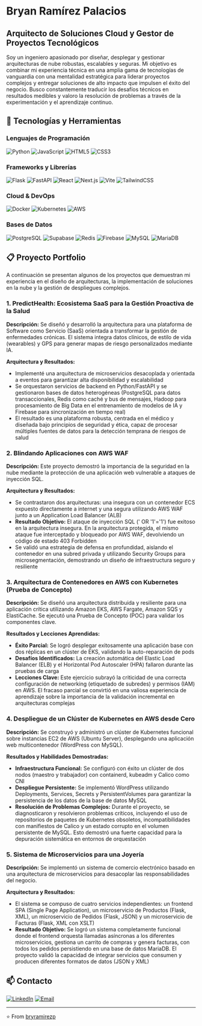 # Bryan Ramírez Palacios
## Arquitecto de Soluciones Cloud y Gestor de Proyectos Tecnológicos

Soy un ingeniero apasionado por diseñar, desplegar y gestionar arquitecturas de nube robustas, escalables y seguras. Mi objetivo es combinar mi experiencia técnica en una amplia gama de tecnologías de vanguardia con una mentalidad estratégica para liderar proyectos complejos y entregar soluciones de alto impacto que impulsen el éxito del negocio. Busco constantemente traducir los desafíos técnicos en resultados medibles y valoro la resolución de problemas a través de la experimentación y el aprendizaje continuo.

## 🚀 Tecnologías y Herramientas

### Lenguajes de Programación
![Python](https://img.shields.io/badge/Python-3776AB?style=for-the-badge&logo=python&logoColor=white)
![JavaScript](https://img.shields.io/badge/JavaScript-F7DF1E?style=for-the-badge&logo=javascript&logoColor=black)
![HTML5](https://img.shields.io/badge/HTML5-E34F26?style=for-the-badge&logo=html5&logoColor=white)
![CSS3](https://img.shields.io/badge/CSS3-1572B6?style=for-the-badge&logo=css3&logoColor=white)

### Frameworks y Librerías
![Flask](https://img.shields.io/badge/Flask-000000?style=for-the-badge&logo=flask&logoColor=white)
![FastAPI](https://img.shields.io/badge/FastAPI-009688?style=for-the-badge&logo=fastapi&logoColor=white)
![React](https://img.shields.io/badge/React-20232A?style=for-the-badge&logo=react&logoColor=61DAFB)
![Next.js](https://img.shields.io/badge/Next.js-000000?style=for-the-badge&logo=nextdotjs&logoColor=white)
![Vite](https://img.shields.io/badge/Vite-646CFF?style=for-the-badge&logo=vite&logoColor=white)
![TailwindCSS](https://img.shields.io/badge/TailwindCSS-06B6D4?style=for-the-badge&logo=tailwindcss&logoColor=white)

### Cloud & DevOps
![Docker](https://img.shields.io/badge/Docker-2496ED?style=for-the-badge&logo=docker&logoColor=white)
![Kubernetes](https://img.shields.io/badge/Kubernetes-326CE5?style=for-the-badge&logo=kubernetes&logoColor=white)
![AWS](https://img.shields.io/badge/AWS-232F3E?style=for-the-badge&logo=amazonwebservices&logoColor=white)

### Bases de Datos
![PostgreSQL](https://img.shields.io/badge/PostgreSQL-316192?style=for-the-badge&logo=postgresql&logoColor=white)
![Supabase](https://img.shields.io/badge/Supabase-3FCF8E?style=for-the-badge&logo=supabase&logoColor=white)
![Redis](https://img.shields.io/badge/Redis-DC382D?style=for-the-badge&logo=redis&logoColor=white)
![Firebase](https://img.shields.io/badge/Firebase-FFCA28?style=for-the-badge&logo=firebase&logoColor=black)
![MySQL](https://img.shields.io/badge/MySQL-4479A1?style=for-the-badge&logo=mysql&logoColor=white)
![MariaDB](https://img.shields.io/badge/MariaDB-003545?style=for-the-badge&logo=mariadb&logoColor=white)


## 📋 Proyecto Portfolio

A continuación se presentan algunos de los proyectos que demuestran mi experiencia en el diseño de arquitecturas, la implementación de soluciones en la nube y la gestión de despliegues complejos.

### 1. PredictHealth: Ecosistema SaaS para la Gestión Proactiva de la Salud

**Descripción:** Se diseñó y desarrolló la arquitectura para una plataforma de Software como Servicio (SaaS) orientada a transformar la gestión de enfermedades crónicas. El sistema integra datos clínicos, de estilo de vida (wearables) y GPS para generar mapas de riesgo personalizados mediante IA.

**Arquitectura y Resultados:**
- Implementé una arquitectura de microservicios desacoplada y orientada a eventos para garantizar alta disponibilidad y escalabilidad
- Se orquestaron servicios de backend en Python/FastAPI y se gestionaron bases de datos heterogéneas (PostgreSQL para datos transaccionales, Redis como caché y bus de mensajes, Hadoop para procesamiento de Big Data en el entrenamiento de modelos de IA y Firebase para sincronización en tiempo real)
- El resultado es una plataforma robusta, centrada en el médico y diseñada bajo principios de seguridad y ética, capaz de procesar múltiples fuentes de datos para la detección temprana de riesgos de salud

### 2. Blindando Aplicaciones con AWS WAF

**Descripción:** Este proyecto demostró la importancia de la seguridad en la nube mediante la protección de una aplicación web vulnerable a ataques de inyección SQL.

**Arquitectura y Resultados:**
- Se contrastaron dos arquitecturas: una insegura con un contenedor ECS expuesto directamente a internet y una segura utilizando AWS WAF junto a un Application Load Balancer (ALB)
- **Resultado Objetivo:** El ataque de inyección SQL (' OR '1'='1') fue exitoso en la arquitectura insegura. En la arquitectura protegida, el mismo ataque fue interceptado y bloqueado por AWS WAF, devolviendo un código de estado 403 Forbidden
- Se validó una estrategia de defensa en profundidad, aislando el contenedor en una subred privada y utilizando Security Groups para microsegmentación, demostrando un diseño de infraestructura seguro y resiliente

### 3. Arquitectura de Contenedores en AWS con Kubernetes (Prueba de Concepto)

**Descripción:** Se diseñó una arquitectura distribuida y resiliente para una aplicación crítica utilizando Amazon EKS, AWS Fargate, Amazon SQS y ElastiCache. Se ejecutó una Prueba de Concepto (POC) para validar los componentes clave.

**Resultados y Lecciones Aprendidas:**
- **Éxito Parcial:** Se logró desplegar exitosamente una aplicación base con dos réplicas en un clúster de EKS, validando la auto-reparación de pods
- **Desafíos Identificados:** La creación automática del Elastic Load Balancer (ELB) y el Horizontal Pod Autoscaler (HPA) fallaron durante las pruebas de carga
- **Lecciones Clave:** Este ejercicio subrayó la criticidad de una correcta configuración de networking (etiquetado de subredes) y permisos (IAM) en AWS. El fracaso parcial se convirtió en una valiosa experiencia de aprendizaje sobre la importancia de la validación incremental en arquitecturas complejas

### 4. Despliegue de un Clúster de Kubernetes en AWS desde Cero

**Descripción:** Se construyó y administró un clúster de Kubernetes funcional sobre instancias EC2 de AWS (Ubuntu Server), desplegando una aplicación web multicontenedor (WordPress con MySQL).

**Resultados y Habilidades Demostradas:**
- **Infraestructura Funcional:** Se configuró con éxito un clúster de dos nodos (maestro y trabajador) con containerd, kubeadm y Calico como CNI
- **Despliegue Persistente:** Se implementó WordPress utilizando Deployments, Services, Secrets y PersistentVolumes para garantizar la persistencia de los datos de la base de datos MySQL
- **Resolución de Problemas Complejos:** Durante el proyecto, se diagnosticaron y resolvieron problemas críticos, incluyendo el uso de repositorios de paquetes de Kubernetes obsoletos, incompatibilidades con manifiestos de Calico y un estado corrupto en el volumen persistente de MySQL. Esto demostró una fuerte capacidad para la depuración sistemática en entornos de orquestación

### 5. Sistema de Microservicios para una Joyería

**Descripción:** Se implementó un sistema de comercio electrónico basado en una arquitectura de microservicios para desacoplar las responsabilidades del negocio.

**Arquitectura y Resultados:**
- El sistema se compuso de cuatro servicios independientes: un frontend SPA (Single Page Application), un microservicio de Productos (Flask, XML), un microservicio de Pedidos (Flask, JSON) y un microservicio de Facturas (Flask, XML con XSLT)
- **Resultado Objetivo:** Se logró un sistema completamente funcional donde el frontend orquesta llamadas asíncronas a los diferentes microservicios, gestiona un carrito de compras y genera facturas, con todos los pedidos persistiendo en una base de datos MariaDB. El proyecto validó la capacidad de integrar servicios que consumen y producen diferentes formatos de datos (JSON y XML)


## 📫 Contacto

[![LinkedIn](https://img.shields.io/badge/LinkedIn-0077B5?style=for-the-badge&logo=linkedin&logoColor=white)](https://www.linkedin.com/in/bryramirezp/)
[![Email](https://img.shields.io/badge/Gmail-D14836?style=for-the-badge&logo=gmail&logoColor=white)](mailto:tu.email@example.com)

---
⭐️ From [bryramirezp](https://github.com/tuusuario)
